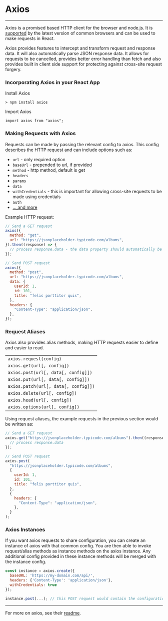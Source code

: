 # Axios

<hr>

Axios is a promised based HTTP client for the browser and node.js. It is [supported](https://github.com/axios/axios#browser-support) by the latest version of common browsers and can be used to make requests in React.

Axios provides features to intercept and transform request and response data. It will also automatically parse JSON response data. It allows for requests to be cancelled, provides better error handling than fetch and also provides built in client side support for protecting against cross-site request forgery.

### Incorporating Axios in your React App

Install Axios

```
> npm install axios
```

Import Axios

```
import axios from "axios";
```

### Making Requests with Axios

Requests can be made by passing the relevant config to axios. This config describes the HTTP request and can include options such as:

- `url` - only required option
- `baseUrl` - prepended to url, if provided
- `method` - http method, default is get
- `headers`
- `params`
- `data`
- `withCredentials` - this is important for allowing cross-site requests to be made using credentials
- `auth`
- [... and more](https://github.com/axios/axios#request-config)

Example HTTP request:

```javascript
// Send a GET request
axios({
  method: "get",
  url: "https://jsonplaceholder.typicode.com/albums",
}).then((response) => {
  // process response.data - the data property should automatically be transformed to JSON
});
```

```javascript
// Send POST request
axios({
  method: "post",
  url: "https://jsonplaceholder.typicode.com/albums",
  data: {
    userId: 1,
    id: 101,
    title: "felis porttitor quis",
  },
  headers: {
    "Content-Type": "application/json",
  },
});
```

### Request Aliases

Axios also provides alias methods, making HTTP requests easier to define and easier to read.

|                                      |
| ------------------------------------ |
| `axios.request(config)`              |
| `axios.get(url[, config])`           |
| `axios.post(url[, data[, config]])`  |
| `axios.put(url[, data[, config]])`   |
| `axios.patch(url[, data[, config]])` |
| `axios.delete(url[, config])`        |
| `axios.head(url[, config])`          |
| `axios.options(url[, config])`       |

Using request aliases, the example requests in the previous section would be written as:

```javascript
// Send a GET request
axios.get("https://jsonplaceholder.typicode.com/albums").then((response) => {
  // process response.data
});
```

```javascript
// Send POST request
axios.post(
  "https://jsonplaceholder.typicode.com/albums",
  {
    userId: 1,
    id: 101,
    title: "felis porttitor quis",
  },
  {
    headers: {
      "Content-Type": "application/json",
    },
  }
);
```

### Axios Instances

If you want axios requests to share configuration, you can create an instance of axios with that common config. You are then able to invoke request/alias methods as instance methods on the axios instance. Any additional config provided in these instance methods will be merged with the instance config.

```javascript
const instance = axios.create({
  baseURL: 'https://my-domain.com/api/',
  headers: {'Content-Type': 'application/json'},
  withCredentials: true
});

instance.post(...); // this POST request would contain the configuration used to create the instance
```

<hr>

For more on axios, see their [readme](https://github.com/axios/axios).
